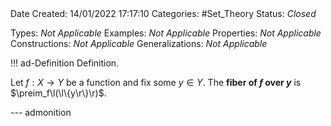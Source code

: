 <br />
<br />

Date Created: 14/01/2022 17:17:10
Categories: #Set_Theory 
Status: _Closed_

Types: _Not Applicable_
Examples: _Not Applicable_ 
Properties: _Not Applicable_
Constructions: _Not Applicable_
Generalizations: _Not Applicable_

!!! ad-Definition Definition.

Let $f:X\to Y$ be a function and fix some $y\in Y$. The **fiber of $f$ over $y$** is $\preim_f\l(\l\{y\r\}\r)$.

--- admonition
